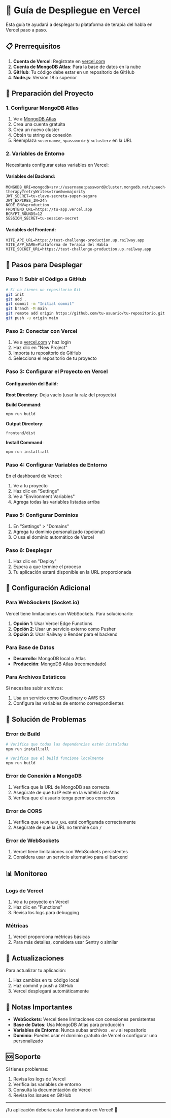 # 🚀 Guía de Despliegue en Vercel

Esta guía te ayudará a desplegar tu plataforma de terapia del habla en Vercel paso a paso.

## 📋 Prerrequisitos

1. **Cuenta de Vercel**: Regístrate en [vercel.com](https://vercel.com)
2. **Cuenta de MongoDB Atlas**: Para la base de datos en la nube
3. **GitHub**: Tu código debe estar en un repositorio de GitHub
4. **Node.js**: Versión 18 o superior

## 🔧 Preparación del Proyecto

### 1. Configurar MongoDB Atlas

1. Ve a [MongoDB Atlas](https://www.mongodb.com/atlas)
2. Crea una cuenta gratuita
3. Crea un nuevo cluster
4. Obtén tu string de conexión
5. Reemplaza `<username>`, `<password>` y `<cluster>` en la URL

### 2. Variables de Entorno

Necesitarás configurar estas variables en Vercel:

#### Variables del Backend:
```
MONGODB_URI=mongodb+srv://username:password@cluster.mongodb.net/speech-therapy?retryWrites=true&w=majority
JWT_SECRET=tu-clave-secreta-super-segura
JWT_EXPIRES_IN=24h
NODE_ENV=production
FRONTEND_URL=https://tu-app.vercel.app
BCRYPT_ROUNDS=12
SESSION_SECRET=tu-session-secret
```

#### Variables del Frontend:
```
VITE_API_URL=https://test-challenge-production.up.railway.app
VITE_APP_NAME=Plataforma de Terapia del Habla
VITE_SOCKET_URL=https://test-challenge-production.up.railway.app
```

## 🚀 Pasos para Desplegar

### Paso 1: Subir el Código a GitHub

```bash
# Si no tienes un repositorio Git
git init
git add .
git commit -m "Initial commit"
git branch -M main
git remote add origin https://github.com/tu-usuario/tu-repositorio.git
git push -u origin main
```

### Paso 2: Conectar con Vercel

1. Ve a [vercel.com](https://vercel.com) y haz login
2. Haz clic en "New Project"
3. Importa tu repositorio de GitHub
4. Selecciona el repositorio de tu proyecto

### Paso 3: Configurar el Proyecto en Vercel

#### Configuración del Build:

**Root Directory**: Deja vacío (usar la raíz del proyecto)

**Build Command**: 
```bash
npm run build
```

**Output Directory**: 
```
frontend/dist
```

**Install Command**:
```bash
npm run install:all
```

### Paso 4: Configurar Variables de Entorno

En el dashboard de Vercel:

1. Ve a tu proyecto
2. Haz clic en "Settings"
3. Ve a "Environment Variables"
4. Agrega todas las variables listadas arriba

### Paso 5: Configurar Dominios

1. En "Settings" > "Domains"
2. Agrega tu dominio personalizado (opcional)
3. O usa el dominio automático de Vercel

### Paso 6: Desplegar

1. Haz clic en "Deploy"
2. Espera a que termine el proceso
3. Tu aplicación estará disponible en la URL proporcionada

## 🔧 Configuración Adicional

### Para WebSockets (Socket.io)

Vercel tiene limitaciones con WebSockets. Para solucionarlo:

1. **Opción 1**: Usar Vercel Edge Functions
2. **Opción 2**: Usar un servicio externo como Pusher
3. **Opción 3**: Usar Railway o Render para el backend

### Para Base de Datos

- **Desarrollo**: MongoDB local o Atlas
- **Producción**: MongoDB Atlas (recomendado)

### Para Archivos Estáticos

Si necesitas subir archivos:
1. Usa un servicio como Cloudinary o AWS S3
2. Configura las variables de entorno correspondientes

## 🐛 Solución de Problemas

### Error de Build

```bash
# Verifica que todas las dependencias estén instaladas
npm run install:all

# Verifica que el build funcione localmente
npm run build
```

### Error de Conexión a MongoDB

1. Verifica que la URL de MongoDB sea correcta
2. Asegúrate de que tu IP esté en la whitelist de Atlas
3. Verifica que el usuario tenga permisos correctos

### Error de CORS

1. Verifica que `FRONTEND_URL` esté configurada correctamente
2. Asegúrate de que la URL no termine con `/`

### Error de WebSockets

1. Vercel tiene limitaciones con WebSockets persistentes
2. Considera usar un servicio alternativo para el backend

## 📊 Monitoreo

### Logs de Vercel

1. Ve a tu proyecto en Vercel
2. Haz clic en "Functions"
3. Revisa los logs para debugging

### Métricas

1. Vercel proporciona métricas básicas
2. Para más detalles, considera usar Sentry o similar

## 🔄 Actualizaciones

Para actualizar tu aplicación:

1. Haz cambios en tu código local
2. Haz commit y push a GitHub
3. Vercel desplegará automáticamente

## 📝 Notas Importantes

- **WebSockets**: Vercel tiene limitaciones con conexiones persistentes
- **Base de Datos**: Usa MongoDB Atlas para producción
- **Variables de Entorno**: Nunca subas archivos `.env` al repositorio
- **Dominio**: Puedes usar el dominio gratuito de Vercel o configurar uno personalizado

## 🆘 Soporte

Si tienes problemas:

1. Revisa los logs de Vercel
2. Verifica las variables de entorno
3. Consulta la documentación de Vercel
4. Revisa los issues en GitHub

---

¡Tu aplicación debería estar funcionando en Vercel! 🎉
